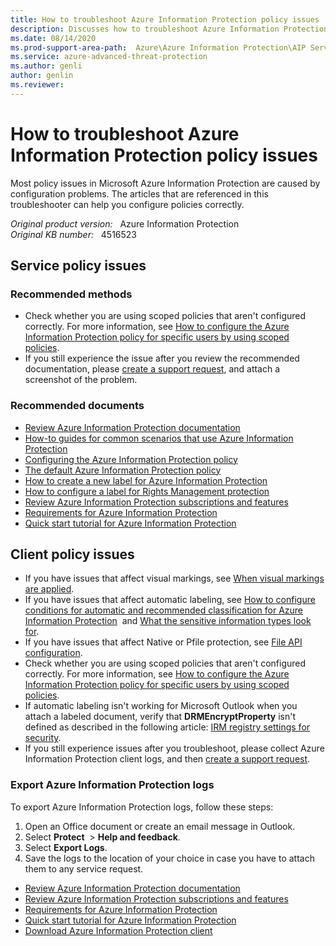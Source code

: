 ```yaml
---
title: How to troubleshoot Azure Information Protection policy issues
description: Discusses how to troubleshoot Azure Information Protection policy issues.
ms.date: 08/14/2020
ms.prod-support-area-path:  Azure\Azure Information Protection\AIP Service\Policy issues
ms.service: azure-advanced-threat-protection
ms.author: genli
author: genlin
ms.reviewer: 
---
```

# How to troubleshoot Azure Information Protection policy issues

Most policy issues in Microsoft Azure Information Protection are caused by configuration problems. The articles that are referenced in this troubleshooter can help you configure policies correctly.

_Original product version:_ &nbsp; Azure Information Protection  
_Original KB number:_ &nbsp; 4516523

## Service policy issues

### Recommended methods

- Check whether you are using scoped policies that aren't configured correctly. For more information, see [How to configure the Azure Information Protection policy for specific users by using scoped policies](/azure/information-protection/configure-policy-scope).
- If you still experience the issue after you review the recommended documentation, please [create a support request](https://ms.portal.azure.com/#blade/Microsoft_Azure_Support/HelpAndSupportBlade/newsupportrequest), and attach a screenshot of the problem.

### Recommended documents

- [Review Azure Information Protection documentation](/azure/information-protection/what-is-information-protection)
- [How-to guides for common scenarios that use Azure Information Protection](/azure/information-protection/how-to-guides)
- [Configuring the Azure Information Protection policy](/azure/information-protection/deploy-use/configure-policy)
- [The default Azure Information Protection policy](/azure/information-protection/deploy-use/configure-policy-default)
- [How to create a new label for Azure Information Protection](/azure/information-protection/deploy-use/configure-policy-new-label)
- [How to configure a label for Rights Management protection](/azure/information-protection/deploy-use/configure-policy-protection)
- [Review Azure Information Protection subscriptions and features](https://azure.microsoft.com/pricing/details/information-protection)
- [Requirements for Azure Information Protection](/azure/information-protection/get-started/requirements)
- [Quick start tutorial for Azure Information Protection](/azure/information-protection/get-started/infoprotect-quick-start-tutorial)

## Client policy issues

- If you have issues that affect visual markings, see [When visual markings are applied](/azure/information-protection/configure-policy-markings#when-visual-markings-are-applied).
- If you have issues that affect automatic labeling, see [How to configure conditions for automatic and recommended classification for Azure Information Protection](/azure/information-protection/configure-policy-classification)  and [What the sensitive information types look for](/office365/securitycompliance/what-the-sensitive-information-types-look-for).
- If you have issues that affect Native or Pfile protection, see [File API configuration](/azure/information-protection/develop/file-api-configuration).
- Check whether you are using scoped policies that aren't configured correctly. For more information, see [How to configure the Azure Information Protection policy for specific users by using scoped policies](/azure/information-protection/configure-policy-scope).
- If automatic labeling isn't working for Microsoft Outlook when you attach a labeled document, verify that **DRMEncryptProperty** isn't defined as described in the following article: [IRM registry settings for security](/deployoffice/security/protect-sensitive-messages-and-documents-by-using-irm-in-office#office-2016-irm-registry-key-options).
- If you still experience issues after you troubleshoot, please collect Azure Information Protection client logs, and then [create a support request](https://go.microsoft.com/fwlink/?linkid=2083458).

### Export Azure Information Protection logs

To export Azure Information Protection logs, follow these steps:

1. Open an Office document or create an email message in Outlook.
2. Select **Protect**  > **Help and feedback**.
3. Select **Export Logs**.
4. Save the logs to the location of your choice in case you have to attach them to any service request.

- [Review Azure Information Protection documentation](/azure/information-protection/what-is-information-protection)
- [Review Azure Information Protection subscriptions and features](https://azure.microsoft.com/services/information-protection/)
- [Requirements for Azure Information Protection](/azure/information-protection/get-started/requirements)
- [Quick start tutorial for Azure Information Protection](/azure/information-protection/get-started/infoprotect-quick-start-tutorial)
- [Download Azure Information Protection client](https://www.microsoft.com/download/details.aspx?id=53018)
